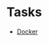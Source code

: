 # Tasks

* [Docker](https://github.com/andrew-polyansky/workshop-tasks/blob/master/tasks/docker.md)
